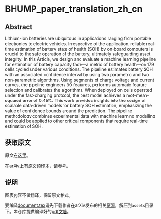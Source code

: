 # BHUMP_paper_translation_zh_cn

## Abstract

Lithium-ion batteries are ubiquitous in applications ranging from portable electronics to electric vehicles. Irrespective of the application, reliable real-time estimation of battery state of health (SOH) by on-board computers is crucial to the safe operation of the battery, ultimately safeguarding asset integrity. In this Article, we design and evaluate a machine learning pipeline for estimation of battery capacity fade—a metric of battery health—on 179 cells cycled under various conditions. The pipeline estimates battery SOH with an associated confidence interval by using two parametric and two non-parametric algorithms. Using segments of charge voltage and current curves, the pipeline engineers 30 features, performs automatic feature selection and calibrates the algorithms. When deployed on cells operated under the fast-charging protocol, the best model achieves a root-mean-squared error of 0.45%. This work provides insights into the design of scalable data-driven models for battery SOH estimation, emphasizing the value of confidence bounds around the prediction. The pipeline methodology combines experimental data with machine learning modelling and could be applied to other critical components that require real-time estimation of SOH.

## 获取原文

原文在[这里](https://www.nature.com/articles/s42256-021-00312-3)。

在arXiv上有原文[预印本](https://arxiv.org/abs/2102.00837)，请参考。

## 说明

图表内容不做翻译，保留原文格式。

要编译[document.tex](./document.tex)请先下载作者在arXiv发布的相关[资源](https://arxiv.org/e-print/2102.00837v1)，解压到`assets`目录下。本仓库提供编译好的[pdf文档](./document.pdf)。